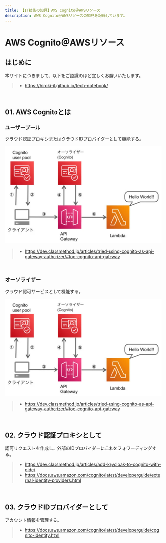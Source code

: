 ```yaml
---
title: 【IT技術の知見】AWS Cognito＠AWSリソース
description: AWS Cognito＠AWSリソースの知見を記録しています。
---
```


# AWS Cognito＠AWSリソース

## はじめに

本サイトにつきまして、以下をご認識のほど宜しくお願いいたします。

> - https://hiroki-it.github.io/tech-notebook/

<br>

## 01. AWS Cognitoとは

### ユーザープール

クラウド認証プロキシまたはクラウドIDプロバイダーとして機能する。

![aws_cognito_lambda](https://raw.githubusercontent.com/hiroki-it/tech-notebook-images/master/images/aws_cognito_lambda.png)

> - https://dev.classmethod.jp/articles/tried-using-cognito-as-api-gateway-authorizer/#toc-cognito-api-gateway

<br>

### オーソライザー

クラウド認可サービスとして機能する。

![aws_cognito_lambda](https://raw.githubusercontent.com/hiroki-it/tech-notebook-images/master/images/aws_cognito_lambda.png)

> - https://dev.classmethod.jp/articles/tried-using-cognito-as-api-gateway-authorizer/#toc-cognito-api-gateway

<br>

## 02. クラウド認証プロキシとして

認可リクエストを作成し、外部のIDプロバイダーにこれをフォワーディングする。

> - https://dev.classmethod.jp/articles/add-keycloak-to-cognito-with-oidc/
> - https://docs.aws.amazon.com/cognito/latest/developerguide/external-identity-providers.html

<br>

## 03. クラウドIDプロバイダーとして

アカウント情報を管理する。

> - https://docs.aws.amazon.com/cognito/latest/developerguide/cognito-identity.html

<br>
